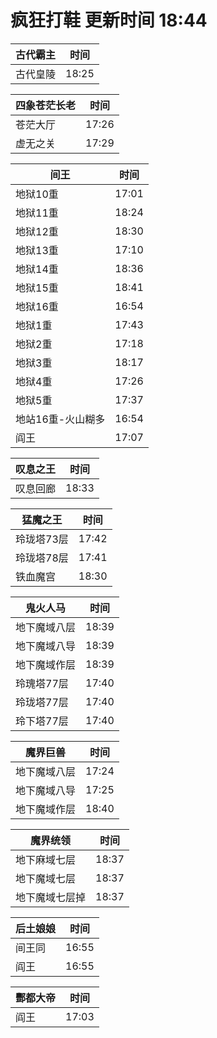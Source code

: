 # 疯狂打鞋 更新时间 18:44

| 古代霸主   | 时间    |
|--------|-------|
| 古代皇陵 | 18:25 |

| 四象苍茫长老   | 时间    |
|--------|-------|
| 苍茫大厅 | 17:26 |
| 虚无之关 | 17:29 |

| 间王   | 时间    |
|--------|-------|
| 地狱10重 | 17:01 |
| 地狱11重 | 18:24 |
| 地狱12重 | 18:30 |
| 地狱13重 | 17:10 |
| 地狱14重 | 18:36 |
| 地狱15重 | 18:41 |
| 地狱16重 | 16:54 |
| 地狱1重 | 17:43 |
| 地狱2重 | 17:18 |
| 地狱3重 | 18:17 |
| 地狱4重 | 17:26 |
| 地狱5重 | 17:37 |
| 地站16重-火山糊多 | 16:54 |
| 阎王 | 17:07 |

| 叹息之王   | 时间    |
|--------|-------|
| 叹息回廊 | 18:33 |

| 猛魔之王   | 时间    |
|--------|-------|
| 玲珑塔73层 | 17:42 |
| 玲珑塔78层 | 17:41 |
| 铁血魔宫 | 18:30 |

| 鬼火人马   | 时间    |
|--------|-------|
| 地下魔域八层 | 18:39 |
| 地下魔域八导 | 18:39 |
| 地下魔域作层 | 18:39 |
| 玲瑰塔77层 | 17:40 |
| 玲珑塔77层 | 17:40 |
| 玲下塔77层 | 17:40 |

| 魔界巨兽   | 时间    |
|--------|-------|
| 地下魔域八层 | 17:24 |
| 地下魔域八导 | 17:25 |
| 地下魔域作层 | 18:40 |

| 魔界统领   | 时间    |
|--------|-------|
| 地下麻域七层 | 18:37 |
| 地下魔域七层 | 18:37 |
| 地下魔域七层掉 | 18:37 |

| 后土娘娘   | 时间    |
|--------|-------|
| 间王同 | 16:55 |
| 阎王 | 16:55 |

| 酆都大帝   | 时间    |
|--------|-------|
| 阎王 | 17:03 |